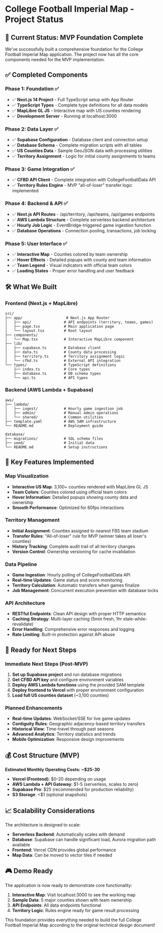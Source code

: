 # College Football Imperial Map - Project Status

## 🎉 Current Status: MVP Foundation Complete

We've successfully built a comprehensive foundation for the College Football Imperial Map application. The project now has all the core components needed for the MVP implementation.

## ✅ Completed Components

### Phase 1: Foundation ✅
- ✅ **Next.js 14 Project** - Full TypeScript setup with App Router
- ✅ **TypeScript Types** - Complete type definitions for all data models  
- ✅ **MapLibre GL JS** - Interactive map with US counties rendering
- ✅ **Development Server** - Running at localhost:3000

### Phase 2: Data Layer ✅  
- ✅ **Supabase Configuration** - Database client and connection setup
- ✅ **Database Schema** - Complete migration scripts with all tables
- ✅ **US Counties Data** - Sample GeoJSON data with processing utilities
- ✅ **Territory Assignment** - Logic for initial county assignments to teams

### Phase 3: Game Integration ✅
- ✅ **CFBD API Client** - Complete integration with CollegeFootballData API
- ✅ **Territory Rules Engine** - MVP "all-of-loser" transfer logic implemented

### Phase 4: Backend & API ✅
- ✅ **Next.js API Routes** - /api/territory, /api/teams, /api/games endpoints
- ✅ **AWS Lambda Structure** - Complete serverless backend architecture
- ✅ **Hourly Job Logic** - EventBridge-triggered game ingestion function
- ✅ **Database Operations** - Connection pooling, transactions, job locking

### Phase 5: User Interface ✅
- ✅ **Interactive Map** - Counties colored by team ownership
- ✅ **Hover Effects** - Detailed popups with county and team information
- ✅ **Team Legend** - Visual indicators with official team colors
- ✅ **Loading States** - Proper error handling and user feedback

## 🛠️ What We Built

### Frontend (Next.js + MapLibre)
```
src/
├── app/                    # Next.js App Router
│   ├── api/               # API endpoints (territory, teams, games)
│   ├── page.tsx           # Main application page
│   └── layout.tsx         # Root layout
├── components/
│   └── Map.tsx            # Interactive MapLibre component
├── lib/
│   ├── supabase.ts        # Database client
│   ├── data.ts            # County data processing
│   ├── territory.ts       # Territory assignment logic
│   └── cfbd.ts            # External API integration
└── types/                 # TypeScript definitions
    ├── index.ts           # Core types
    ├── database.ts        # DB schema types
    └── api.ts             # API types
```

### Backend (AWS Lambda + Supabase)
```
aws/
├── lambda/
│   ├── ingest/            # Hourly game ingestion job
│   ├── admin/             # Manual admin operations
│   └── shared/            # Common utilities
├── template.yaml          # AWS SAM infrastructure
└── README.md              # Deployment guide

database/
├── migrations/            # SQL schema files
├── seed/                  # Initial data
└── README.md              # Setup instructions
```

## 🎯 Key Features Implemented

### Map Visualization
- **Interactive US Map**: 3,100+ counties rendered with MapLibre GL JS
- **Team Colors**: Counties colored using official team colors
- **Hover Information**: Detailed popups showing county data and ownership
- **Smooth Performance**: Optimized for 60fps interactions

### Territory Management  
- **Initial Assignment**: Counties assigned to nearest FBS team stadium
- **Transfer Rules**: "All-of-loser" rule for MVP (winner takes all loser's counties)
- **History Tracking**: Complete audit trail of all territory changes
- **Version Control**: Ownership versioning for cache invalidation

### Data Pipeline
- **Game Ingestion**: Hourly polling of CollegeFootballData API
- **Real-time Updates**: Game status and score monitoring
- **Territory Calculation**: Automatic transfers when games finalize
- **Job Management**: Concurrent execution prevention with database locks

### API Architecture
- **RESTful Endpoints**: Clean API design with proper HTTP semantics
- **Caching Strategy**: Multi-layer caching (5min fresh, 1hr stale-while-revalidate)
- **Error Handling**: Comprehensive error responses and logging
- **Rate Limiting**: Built-in protection against API abuse

## 🚀 Ready for Next Steps

### Immediate Next Steps (Post-MVP)
1. **Set up Supabase project** and run database migrations
2. **Get CFBD API key** and configure environment variables  
3. **Deploy AWS Lambda functions** using the provided SAM template
4. **Deploy frontend to Vercel** with proper environment configuration
5. **Load full US counties dataset** (~3,100 counties)

### Planned Enhancements
- **Real-time Updates**: WebSocket/SSE for live game updates
- **Contiguity Rules**: Geographic adjacency-based territory transfers  
- **Historical View**: Time-travel through past seasons
- **Advanced Analytics**: Territory statistics and trends
- **Mobile Optimization**: Responsive design improvements

## 💰 Cost Structure (MVP)

**Estimated Monthly Operating Costs: ~$25-30**

- **Vercel (Frontend)**: $0-20 depending on usage
- **AWS Lambda + API Gateway**: $1-5 (serverless, scales to zero)
- **Supabase Pro**: $25 (recommended for production reliability)
- **S3 Storage**: <$1 (optional snapshots)

## 📈 Scalability Considerations

The architecture is designed to scale:

- **Serverless Backend**: Automatically scales with demand
- **Database**: Supabase can handle significant load, Aurora migration path available
- **Frontend**: Vercel CDN provides global performance
- **Map Data**: Can be moved to vector tiles if needed

## 🎮 Demo Ready

The application is now ready to demonstrate core functionality:

1. **Interactive Map**: Visit localhost:3000 to see the working map
2. **Sample Data**: 5 major counties shown with team ownership
3. **API Endpoints**: All data endpoints functional
4. **Territory Logic**: Rules engine ready for game result processing

This foundation provides everything needed to build the full College Football Imperial Map according to the original technical design document!